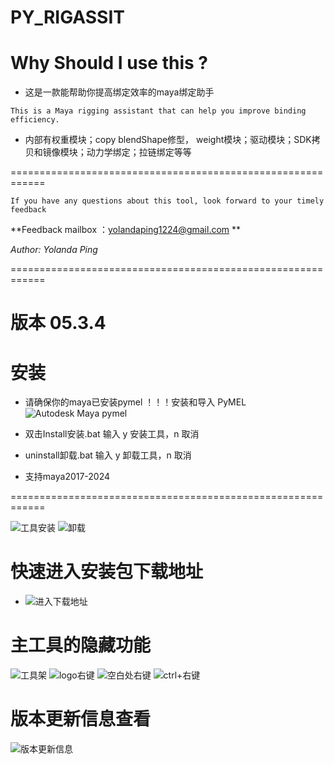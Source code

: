 # PY_RIGASSIT 
Why Should I use this ?
=======================
* 这是一款能帮助你提高绑定效率的maya绑定助手
 
``This is a Maya rigging assistant that can help you improve binding efficiency.``

* 内部有权重模块；copy blendShape修型， weight模块；驱动模块；SDK拷贝和镜像模块；动力学绑定；拉链绑定等等

============================================================

``If you have any questions about this tool, look forward to your timely feedback``

**Feedback mailbox ：yolandaping1224@gmail.com **

*Author: Yolanda Ping*

============================================================

# 版本 05.3.4


# 安装
* 请确保你的maya已安装pymel ！！！安装和导入 PyMEL ![Autodesk Maya pymel](https://help.autodesk.com/view/MAYAUL/2022/CHS/?guid=GUID-2AA5EFCE-53B1-46A0-8E43-4CD0B2C72FB4)
  
* 双击Install安装.bat 输入 y 安装工具，n 取消

* uninstall卸载.bat 输入 y 卸载工具，n 取消
* 支持maya2017-2024

============================================================

![工具安装](https://github.com/user-attachments/assets/2b55c755-48bb-458d-88ba-dea12f37b45d)
![卸载](https://github.com/user-attachments/assets/cece5589-fdce-4285-a86f-fed28c0d9984)


# 快速进入安装包下载地址
* ![进入下载地址](https://github.com/user-attachments/assets/f6dfb8ec-c322-4992-bbd5-a523d5dfd8c0)

# 主工具的隐藏功能
![工具架](https://github.com/user-attachments/assets/b888bb5c-d877-4976-9728-ae60bd659bc6)
![logo右键](https://github.com/user-attachments/assets/79b67d92-8a3c-4992-b965-b5fe1418894e)
![空白处右键](https://github.com/user-attachments/assets/9a8b5a35-f389-4994-aa3e-d59921c32f97)
![ctrl+右键](https://github.com/user-attachments/assets/2c4b5c32-8102-4f91-ae49-00af2570f861)

# 版本更新信息查看
![版本更新信息](https://github.com/user-attachments/assets/62ca6061-4d60-4ec0-a4e0-1a383aa4ff95)
